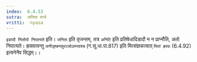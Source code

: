 ```yaml
---
index:  6.4.53
sutra:  जनिता मन्त्रे
vritti:  nyasa
---
```


`इङादौ णिलोपो निपात्यते` इति। `जनिता` इति तृजन्तम्, तत्र `अनिटि` इति प्रतिषेधादिडादौ न न प्राप्नौति, अतो निपात्यते। ह्रसवत्वन्तु `जनीजृ़ष्क्नसुरञ्जोऽमन्ताश्च` (ग.सू.धा.पा.817) इति मित्संज्ञकत्वात् `मितां ह्रस्वः` (6.4.92) इत्यनेनैव सिद्धम्।।


